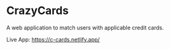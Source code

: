 # CrazyCards
A web application to match users with applicable credit cards.

Live App: https://c-cards.netlify.app/
